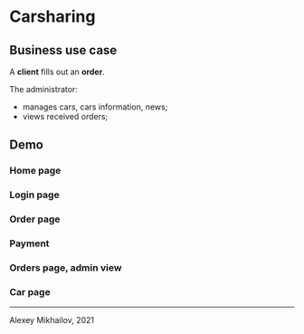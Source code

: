 # Carsharing
## Business use case

A **client** fills out an **order**.

The administrator:

- manages cars, cars information, news;
- views received orders;

## Demo

### Home page

### Login page


### Order page


### Payment


### Orders page, admin view


### Car page

-----
Alexey Mikhailov, 2021
